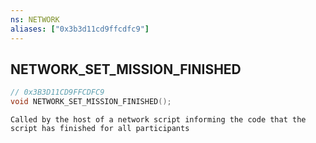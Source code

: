 ```yaml
---
ns: NETWORK
aliases: ["0x3b3d11cd9ffcdfc9"]
---
```

## NETWORK_SET_MISSION_FINISHED

```c
// 0x3B3D11CD9FFCDFC9
void NETWORK_SET_MISSION_FINISHED();
```

```
Called by the host of a network script informing the code that the script has finished for all participants
```
